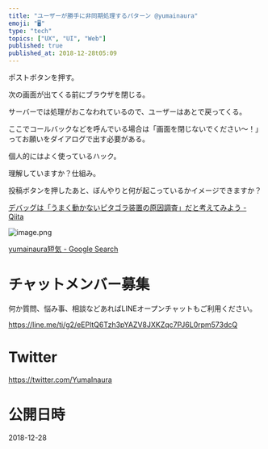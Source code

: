 ```yaml
---
title: "ユーザーが勝手に非同期処理するパターン @yumainaura"
emoji: "🖥"
type: "tech"
topics: ["UX", "UI", "Web"]
published: true
published_at: 2018-12-28t05:09
---
```


ポストボタンを押す。

次の画面が出てくる前にブラウザを閉じる。

サーバーでは処理がおこなわれているので、ユーザーはあとで戻ってくる。

ここでコールバックなどを呼んでいる場合は「画面を閉じないでください〜！」ってお願いをダイアログで出す必要がある。

個人的にはよく使っているハック。

理解していますか？仕組み。

投稿ボタンを押したあと、ぼんやりと何が起こっているかイメージできますか？

[デバッグは「うまく動かないピタゴラ装置の原因調査」だと考えてみよう - Qiita](https://qiita.com/jnchito/items/e4b75ff2c3eeccfffec1)

![image.png](https://qiita-image-store.s3.amazonaws.com/0/89618/ba3d6e99-e86f-d211-df7c-b4d8fe8fc84a.png)


[yumainaura短気 - Google Search](https://www.google.com/search?q=yumainaura%E7%9F%AD%E6%B0%97&oq=yumainaura%E7%9F%AD%E6%B0%97&aqs=chrome..69i57.3005j0j7&sourceid=chrome&ie=UTF-8)








<!-- Update From Qiita API -->

# チャットメンバー募集


何か質問、悩み事、相談などあればLINEオープンチャットもご利用ください。

https://line.me/ti/g2/eEPltQ6Tzh3pYAZV8JXKZqc7PJ6L0rpm573dcQ





# Twitter


https://twitter.com/YumaInaura


<!-- Update From Qiita API -->



# 公開日時

2018-12-28
